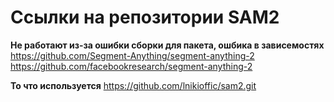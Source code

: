 # Ссылки на репозитории SAM2

**Не работают из-за ошибки сборки для пакета, ошбика в зависемостях**
https://github.com/Segment-Anything/segment-anything-2
https://github.com/facebookresearch/segment-anything-2

**То что используется**
https://github.com/lnikioffic/sam2.git